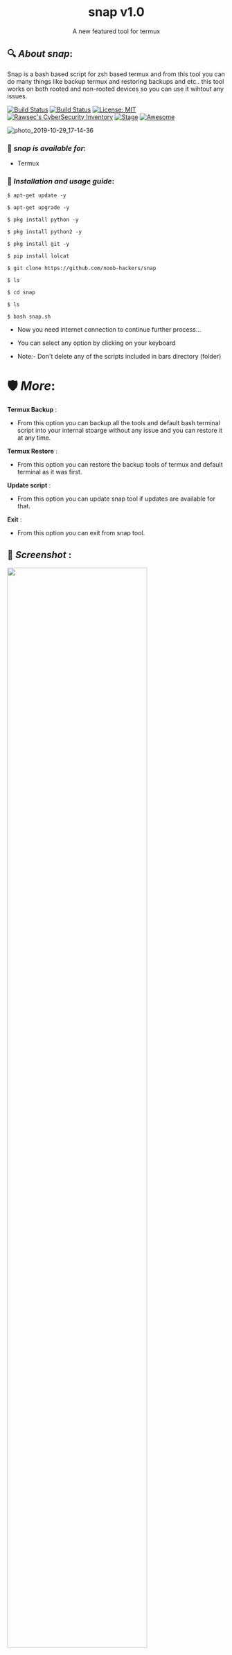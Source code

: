 <h1 align="center">snap v1.0</h1>
<p align="center">
      A new featured tool for termux
</p>

## 🔍 ***About snap***:

Snap is a bash based script for zsh based termux and from this tool you can do many things like backup termux and restoring backups and etc.. this tool works on both rooted and non-rooted devices so you can use it wihtout any issues.

[![Build Status](https://img.shields.io/github/stars/noob-hackers/snap.svg)](https://github.com/noob-hackers/snap)
[![Build Status](https://img.shields.io/github/forks/noob-hackers/snap.svg)](https://github.com/noob-hackers/snap)
[![License: MIT](https://img.shields.io/github/license/noob-hackers/snap.svg)](https://github.com/noob-hackers/snap)
[![Rawsec's CyberSecurity Inventory](https://inventory.rawsec.ml/img/badges/Rawsec-inventoried-FF5050_flat.svg)](https://inventory.rawsec.ml/tools.html#snap)
[![Stage](https://img.shields.io/badge/Release-Stable-brightgreen.svg)]()
[![Awesome](https://awesome.re/badge.svg)](https://awesome.re)

![photo_2019-10-29_17-14-36](https://user-images.githubusercontent.com/49580304/67765179-828c6c00-fa71-11e9-8726-0810de57dc23.jpg)


### 📌 ***snap is available for***:

* Termux

### 📌 ***Installation and usage guide***:
```
$ apt-get update -y
```
```
$ apt-get upgrade -y
```
```
$ pkg install python -y 
```
```
$ pkg install python2 -y
```
```
$ pkg install git -y
```
```
$ pip install lolcat
```
```
$ git clone https://github.com/noob-hackers/snap
```
```
$ ls
```
```
$ cd snap
```
```
$ ls
```
```
$ bash snap.sh
```

* Now you need internet connection to continue further process...

* You can select any option by clicking on your keyboard

* Note:- Don't delete any of the scripts included in bars directory (folder)

# 🛡 ***More***:

__Termux Backup__ :
- From this option you can backup all the tools and default bash terminal script into your internal stoarge without any issue and you can restore it at any time.

__Termux Restore__ :
- From this option you can restore the backup tools of termux and default terminal as it was first.

__Update script__ :
- From this option you can update snap tool if updates are available for that.

__Exit__ :
- From this option you can exit from snap tool.

## 📌 ***Screenshot*** :
<img src="https://user-images.githubusercontent.com/49580304/67765179-828c6c00-fa71-11e9-8726-0810de57dc23.jpg" width="80%"></img>

## 📌 ***Full video tutorial***:
[![snap tool](https://img.youtube.com/vi/BBBfhryUgds/0.jpg)](https://youtu.be/BBBfhryUgds)
## 🔗 ***Check this***

### Subscribe our channel on youtube:
https://www.youtube.com/noobhackers

### Chekout our webite:
https://www.noob-hackers.com

## 👥 ***Join***

### Facebook group: 
https://www.facebook.com/groups/1936478173310085

### Telegram channel:
https://t.me/noobhack

### Facebook page:
https://www.facebook.com/Noob-Hackers-250938565573643

### Instagram: 
https://www.instagram.com/noobhackers352

### Pinterest:
https://in.pinterest.com/noobhackers

### My GitHub ID link:
https://www.github.com/noob-hackers

### 📢 Warning

***This tool is only for educational purpose. If you use this tool for other purposes except education we will not be responsible in such cases.***

